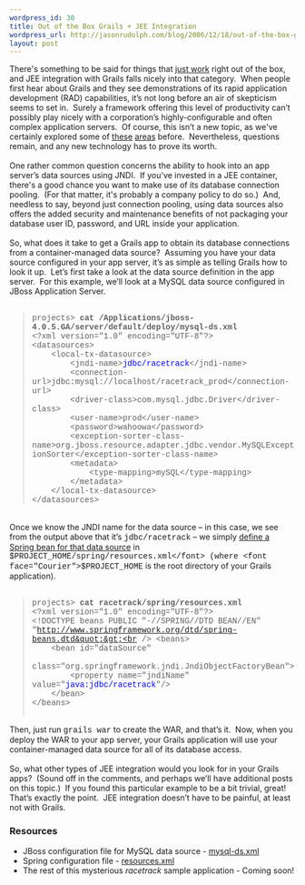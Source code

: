 ```yaml
--- 
wordpress_id: 30
title: Out of the Box Grails + JEE Integration
wordpress_url: http://jasonrudolph.com/blog/2006/12/18/out-of-the-box-grails-jee-integration/
layout: post
---
```

There&#39;s something to be said for things that <a href="http://movies.apple.com/movies/us/apple/getamac_ads2/box_480x376.mov" title="Get a Mac">just work</a> right out of the box, and JEE integration with Grails falls nicely into that category.&nbsp; When people first hear about Grails and they see demonstrations of its rapid application development (RAD) capabilities, it&rsquo;s not long before an air of skepticism seems to set in.&nbsp; Surely a framework offering this level of productivity can&rsquo;t possibly play nicely with a corporation&rsquo;s highly-configurable and often complex application servers.&nbsp; Of course, this isn&rsquo;t a new topic, as we&#39;ve certainly explored some of <a href="http://jasonrudolph.com/blog/2006/06/20/hoisting-grails-to-your-legacy-db/">these</a> <a href="http://www.infoq.com/articles/grails-ejb-tutorial">areas</a> before.&nbsp; Nevertheless, questions remain, and any new technology has to prove its worth. &nbsp;<br /> <br /> One rather common question concerns the ability to hook into an app server&rsquo;s data sources using JNDI.&nbsp; If you&#39;ve invested in a JEE container, there&#39;s a good chance you want to make use of its database connection pooling.&nbsp; (For that matter, it&#39;s probably a company policy to do so.)&nbsp; And, needless to say, beyond just connection pooling, using data sources also offers the added security and maintenance benefits of not packaging your database user ID, password, and URL inside your application.<br /> <br /> So, what does it take to get a Grails app to obtain its database connections from a container-managed data source?&nbsp; Assuming you have your data source configured in your app server, it&rsquo;s as simple as telling Grails how to look it up.&nbsp; Let&rsquo;s first take a look at the data source definition in the app server.&nbsp; For this example, we&rsquo;ll look at a MySQL data source configured in JBoss Application Server.<br /> <br /> <blockquote><font face="Courier">projects&gt; <strong>cat /Applications/jboss-4.0.5.GA/server/default/deploy/mysql-ds.xml</strong><br /> &lt;?xml version=&quot;1.0&quot; encoding=&quot;UTF-8&quot;?&gt;<br /> &lt;datasources&gt;<br /> &nbsp;&nbsp;&nbsp; &lt;local-tx-datasource&gt;<br /> &nbsp;&nbsp;&nbsp;&nbsp;&nbsp;&nbsp;&nbsp; &lt;jndi-name&gt;</font><font face="Courier" color="#0000ff">jdbc/racetrack</font><font face="Courier">&lt;/jndi-name&gt;<br /> &nbsp;&nbsp;&nbsp;&nbsp;&nbsp;&nbsp;&nbsp; &lt;connection-url&gt;jdbc:mysql://localhost/racetrack_prod&lt;/connection-url&gt;<br /> &nbsp;&nbsp;&nbsp;&nbsp;&nbsp;&nbsp;&nbsp; &lt;driver-class&gt;com.mysql.jdbc.Driver&lt;/driver-class&gt;<br /> &nbsp;&nbsp;&nbsp;&nbsp;&nbsp;&nbsp;&nbsp; &lt;user-name&gt;prod&lt;/user-name&gt;<br /> &nbsp;&nbsp;&nbsp;&nbsp;&nbsp;&nbsp;&nbsp; &lt;password&gt;wahoowa&lt;/password&gt;<br /> &nbsp;&nbsp;&nbsp;&nbsp;&nbsp;&nbsp;&nbsp; &lt;exception-sorter-class-name&gt;org.jboss.resource.adapter.jdbc.vendor.MySQLExceptionSorter&lt;/exception-sorter-class-name&gt;<br /> &nbsp;&nbsp;&nbsp;&nbsp;&nbsp;&nbsp;&nbsp; &lt;metadata&gt;<br /> &nbsp;&nbsp;&nbsp;&nbsp;&nbsp;&nbsp;&nbsp;&nbsp;&nbsp;&nbsp;&nbsp; &lt;type-mapping&gt;mySQL&lt;/type-mapping&gt;<br /> &nbsp;&nbsp;&nbsp;&nbsp;&nbsp;&nbsp;&nbsp; &lt;/metadata&gt;<br /> &nbsp;&nbsp;&nbsp; &lt;/local-tx-datasource&gt;<br /> &lt;/datasources&gt;</font></blockquote><br /> Once we know the JNDI name for the data source &ndash; in this case, we see from the output above that it&rsquo;s <font face="Courier">jdbc/racetrack</font> &ndash; we simply <a href="http://www.grails.org/Configuration#Configuration-JNDI">define a Spring bean for that data source</a> in <font face="Courier">$PROJECT_HOME/spring/resources.xml</font> (where <font face="Courier">$PROJECT_HOME</font> is the root directory of your Grails application).<br /> <br /> <blockquote><font face="Courier">         projects&gt; <strong>cat racetrack/spring/resources.xml</strong><br /> &lt;?xml version=&quot;1.0&quot; encoding=&quot;UTF-8&quot;?&gt;<br /> &lt;!DOCTYPE beans PUBLIC &quot;-//SPRING//DTD BEAN//EN&quot; &quot;http://www.springframework.org/dtd/spring-beans.dtd&quot;&gt;<br /> &lt;beans&gt;<br /> &nbsp;&nbsp;&nbsp; &lt;bean id=&quot;dataSource&quot;<br /> &nbsp;&nbsp;&nbsp;&nbsp;&nbsp;&nbsp;&nbsp; class=&quot;org.springframework.jndi.JndiObjectFactoryBean&quot;&gt;<br /> &nbsp;&nbsp;&nbsp;&nbsp;&nbsp;&nbsp;&nbsp; &lt;property name=&quot;jndiName&quot; value=&quot;</font><font face="Courier" color="#0000ff">java:jdbc/racetrack</font><font face="Courier">&quot;/&gt;<br /> &nbsp;&nbsp;&nbsp; &lt;/bean&gt;<br /> &lt;/beans&gt;<br /> <br /> </font></blockquote> <p>Then, just run <font face="Courier">grails war</font> to create the WAR, and that&rsquo;s it.&nbsp; Now, when you deploy the WAR to your app server, your Grails application will use your container-managed data source for all of its database access.<br /> <br /> So, what other types of JEE integration would you look for in your Grails apps?&nbsp; (Sound off in the comments, and perhaps we&rsquo;ll have additional posts on this topic.)&nbsp; If you found this particular example to be a bit trivial, great!&nbsp; That&rsquo;s exactly the point.&nbsp; JEE integration doesn&rsquo;t have to be painful, at least not with Grails. &nbsp;</p> <h3>Resources&nbsp;</h3> <ul> 	<li>JBoss configuration file for MySQL data source - <a href="/blog/wp-content/uploads/20061218/mysql-ds.xml">mysql-ds.xml</a></li> 	<li>Spring configuration file - <a href="/blog/wp-content/uploads/20061218/resources.xml">resources.xml</a></li> 	<li>The rest of this mysterious <em>racetrack</em> sample application - Coming soon!</li> </ul><br />
